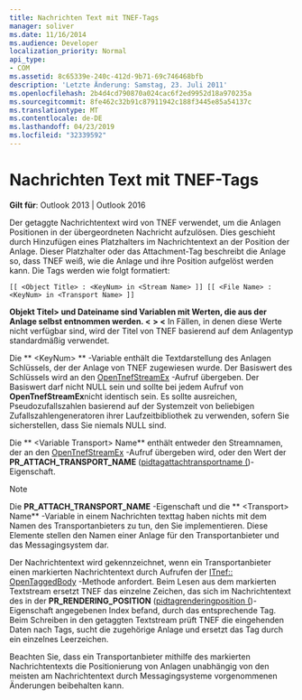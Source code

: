 ```yaml
---
title: Nachrichten Text mit TNEF-Tags
manager: soliver
ms.date: 11/16/2014
ms.audience: Developer
localization_priority: Normal
api_type:
- COM
ms.assetid: 8c65339e-240c-412d-9b71-69c746468bfb
description: 'Letzte Änderung: Samstag, 23. Juli 2011'
ms.openlocfilehash: 2b4d4cd790870a024cac6f2ed9952d18a970235a
ms.sourcegitcommit: 8fe462c32b91c87911942c188f3445e85a54137c
ms.translationtype: MT
ms.contentlocale: de-DE
ms.lasthandoff: 04/23/2019
ms.locfileid: "32339592"
---
```

# <a name="tnef-tagged-message-text"></a>Nachrichten Text mit TNEF-Tags

  
  
**Gilt für**: Outlook 2013 | Outlook 2016 
  
Der getaggte Nachrichtentext wird von TNEF verwendet, um die Anlagen Positionen in der übergeordneten Nachricht aufzulösen. Dies geschieht durch Hinzufügen eines Platzhalters im Nachrichtentext an der Position der Anlage. Dieser Platzhalter oder das Attachment-Tag beschreibt die Anlage so, dass TNEF weiß, wie die Anlage und ihre Position aufgelöst werden kann. Die Tags werden wie folgt formatiert:
  
 `[[ <Object Title> : <KeyNum> in <Stream Name> ]] [[ <File Name> : <KeyNum> in <Transport Name> ]]`
  
 **Objekt Titel\> und Dateiname sind Variablen mit Werten, die aus der Anlage selbst entnommen werden. \<** **\> \<** In Fällen, in denen diese Werte nicht verfügbar sind, wird der Titel von TNEF basierend auf dem Anlagentyp standardmäßig verwendet. 
  
Die ** \<KeyNum\> ** -Variable enthält die Textdarstellung des Anlagen Schlüssels, der der Anlage von TNEF zugewiesen wurde. Der Basiswert des Schlüssels wird an den [OpenTnefStreamEx](opentnefstreamex.md) -Aufruf übergeben. Der Basiswert darf nicht NULL sein und sollte bei jedem Aufruf von **OpenTnefStreamEx**nicht identisch sein. Es sollte ausreichen, Pseudozufallszahlen basierend auf der Systemzeit von beliebigen Zufallszahlengeneratoren ihrer Laufzeitbibliothek zu verwenden, sofern Sie sicherstellen, dass Sie niemals NULL sind.
  
Die ** \<Variable Transport\> Name** enthält entweder den Streamnamen, der an den [OpenTnefStreamEx](opentnefstreamex.md) -Aufruf übergeben wird, oder den Wert der **PR_ATTACH_TRANSPORT_NAME** ([pidtagattachtransportname (](pidtagattachtransportname-canonical-property.md))-Eigenschaft.
  
> [!NOTE]
> Die **PR_ATTACH_TRANSPORT_NAME** -Eigenschaft und die ** \<Transport\> Name** -Variable in einem Nachrichten texttag haben nichts mit dem Namen des Transportanbieters zu tun, den Sie implementieren. Diese Elemente stellen den Namen einer Anlage für den Transportanbieter und das Messagingsystem dar. 
  
Der Nachrichtentext wird gekennzeichnet, wenn ein Transportanbieter einen markierten Nachrichtentext durch Aufrufen der [ITnef:: OpenTaggedBody](itnef-opentaggedbody.md) -Methode anfordert. Beim Lesen aus dem markierten Textstream ersetzt TNEF das einzelne Zeichen, das sich im Nachrichtentext des in der **PR_RENDERING_POSITION** ([pidtagrenderingposition (](pidtagrenderingposition-canonical-property.md))-Eigenschaft angegebenen Index befand, durch das entsprechende Tag. Beim Schreiben in den getaggten Textstream prüft TNEF die eingehenden Daten nach Tags, sucht die zugehörige Anlage und ersetzt das Tag durch ein einzelnes Leerzeichen.
  
Beachten Sie, dass ein Transportanbieter mithilfe des markierten Nachrichtentexts die Positionierung von Anlagen unabhängig von den meisten am Nachrichtentext durch Messagingsysteme vorgenommenen Änderungen beibehalten kann.
  

